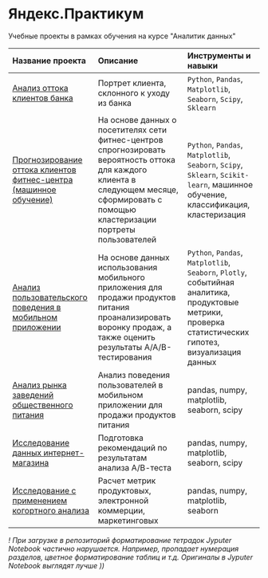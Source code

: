 # Яндекс.Практикум

Учебные проекты в рамках обучения на курсе "Аналитик данных"

| Название проекта      | Описание              | Инструменты и навыки      |
|:----------------------|:----------------------|:--------------------------|
| [Анализ оттока клиентов банка](https://github.com/Nanobelka/Yandex_Praktikum/tree/main/bank_churn) | Портрет клиента, склонного к уходу из банка | `Python`, `Pandas`, `Matplotlib`, `Seaborn`, `Scipy`, `Sklearn`  |
| [Прогнозирование оттока клиентов фитнес-центра (машинное обучение)](https://github.com/Nanobelka/Yandex_Praktikum/tree/main/machine_learning) | На основе данных о посетителях сети фитнес-центров спрогнозировать вероятность оттока для каждого клиента в следующем месяце, сформировать с помощью кластеризации портреты пользователей | `Python`, `Pandas`, `Matplotlib`, `Seaborn`, `Scipy`, `Sklearn`, `Scikit-learn`, машинное обучение, классификация, кластеризация |
| [Анализ пользовательского поведения в мобильном приложении](https://github.com/Nanobelka/Yandex_Praktikum/tree/main/AB_test) | На основе данных использования мобильного приложения для продажи продуктов питания проанализировать воронку продаж, а также оценить результаты A/A/B-тестирования | `Python`, `Pandas`, `Matplotlib`, `Seaborn`, `Plotly`, событийная аналитика, продуктовые метрики, проверка статистических гипотез, визуализация данных |
| [Анализ рынка заведений общественного питания](https://github.com/Nanobelka/Yandex_Praktikum/tree/main/catering) | Анализ поведения пользователей в мобильном приложении для продажи продуктов питания | pandas, numpy, matplotlib, seaborn, scipy |
| [Исследование данных интернет-магазина](https://github.com/Nanobelka/Yandex_Praktikum/tree/main/online_shop) | Подготовка рекомендаций по результатам анализа А/В-теста | pandas, numpy, matplotlib, seaborn, scipy |
| [Исследование с применением когортного анализа](https://github.com/Nanobelka/Yandex_Praktikum/tree/main/cohort_analysis) | Расчет метрик продуктовых, электронной коммерции, маркетинговых | pandas, numpy, matplotlib, seaborn |

*! При загрузке в репозиторий форматирование тетрадок Jyputer Notebook частично нарушается. Например, пропадает нумерация разделов, цветное форматирование таблиц и т.д. Оригиналы в Jyputer Notebook выглядят лучше ))*
